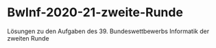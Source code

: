 # BwInf-2020-21-zweite-Runde
Lösungen zu den Aufgaben des 39. Bundeswettbewerbs Informatik der zweiten Runde
